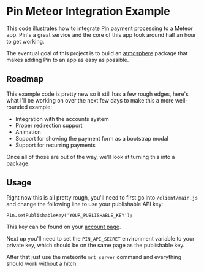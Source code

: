 # Pin Meteor Integration Example

This code illustrates how to integrate [Pin][pin-site] payment processing to a
Meteor app. Pin's a great service and the core of this app took around half an
hour to get working.

The eventual goal of this project is to build an [atmosphere][atmosphere]
package that makes adding Pin to an app as easy as possible.

[pin-site]: http://pin.net.au/
[atmosphere]: https://atmosphere.meteor.com

## Roadmap

This example code is pretty new so it still has a few rough edges, here's what
I'll be working on over the next few days to make this a more well-rounded
example:

- Integration with the accounts system
- Proper redirection support
- Animation
- Support for showing the payment form as a bootstrap modal
- Support for recurring payments

Once all of those are out of the way, we'll look at turning this into a package.

## Usage

Right now this is all pretty rough, you'll need to first go into 
`/client/main.js` and change the following line to use your publishable API 
key:

    Pin.setPublishableKey('YOUR_PUBLISHABLE_KEY');

This key can be found on your [account page][account].

Next up you'll need to set the `PIN_API_SECRET` environment variable to your
private key, which should be on the same page as the publishable key.

After that just use the meteorite `mrt server` command and everything should
work without a hitch.

[account]: https://dashboard.pin.net.au/account
